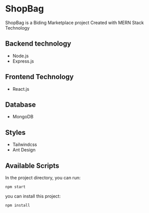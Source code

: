 # ShopBag
ShopBag is a Biding Marketplace project Created with MERN Stack Technology

## Backend technology
* Node.js
* Express.js

## Frontend Technology 
* React.js

## Database 
* MongoDB

## Styles
* Tailwindcss
* Ant Design


## Available Scripts

In the project directory, you can run:

 `npm start`

you can install this project:

 `npm install`



